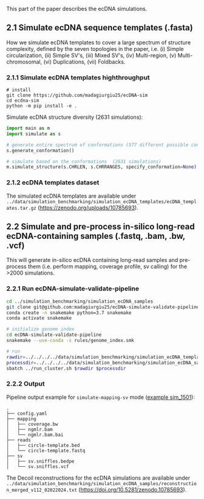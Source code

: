 This part of the paper describes the ecDNA simulations.

## 2.1 Simulate ecDNA sequence templates (.fasta)
How we simulate ecDNA templates to cover a large spectrum of structure complexity, defined by the seven topologies in the paper, i.e. (i) Simple circularization, (ii) Simple SV's, (iii) Mixed SV's, (iv) Multi-region, (v) Multi-chromosomal, (vi) Duplications, (vii) Foldbacks.

### 2.1.1 Simulate ecDNA templates highthroughput

```
# install
git clone https://github.com/madagiurgiu25/ecDNA-sim
cd ecdna-sim
python -m pip install -e .
```

Simulate ecDNA structure diversity (2631 simulations):

```python
import main as m
import simulate as s

# generate entire spectrum of conformations (577 different possible conformations)
s.generate_conformation()

# simulate based on the conformations  (2631 simulations)
m.simulate_structure(s.CHRLEN, s.CHRRANGES, specify_conformation=None)
```

### 2.1.2 ecDNA templates dataset

The simulated ecDNA templates are available under `../data/simulation_benchmarking/simulation_ecDNA_templates/ecDNA_templates.tar.gz` (https://zenodo.org/uploads/10785693).

## 2.2 Simulate and pre-process in-silico long-read ecDNA-containing samples (.fastq, .bam, .bw, .vcf)

This will generate in-silico ecDNA containing long-read samples and pre-process them (i.e. perform mapping, coverage profile, sv calling) for the >2000 simulations.

### 2.2.1 Run ecDNA-simulate-validate-pipeline

```bash
cd ../simulation_benchmarking/simulation_ecDNA_samples
git clone git@github.com:madagiurgiu25/ecDNA-simulate-validate-pipeline.git
conda create -n snakemake python=3.7 snakemake
conda activate snakemake

# initialize genome index
cd ecDNA-simulate-validate-pipeline
snakemake --use-conda -s rules/genome_index.smk 

# run 
rawdir=../../../../data/simulation_benchmarking/simulation_ecDNA_templates
processdir=../../../../data/simulation_benchmarking/simulation_ecDNA_samples
sbatch ../run_cluster.sh $rawdir $processdir
```

### 2.2.2 Output

Pipeline output example for `simulate-mapping-sv` mode ([example sim_1501](https://zenodo.org/uploads/10785693/decoil-paper/data/simulation_benchmarking/simulation_ecDNA_samples/sim_1502)):

```
.
├── config.yaml
├── mapping
│   ├── coverage.bw
│   ├── ngmlr.bam
│   └── ngmlr.bam.bai
├── reads
│   ├── circle-template.bed
│   └── circle-template.fastq
├── sv
│   ├── sv.sniffles.bedpe
│   └── sv.sniffles.vcf
```

The Decoil reconstructions for the ecDNA simulations are available under `../data/simulation_benchmarking/simulation_ecDNA_samples/reconstruction_merged_v112_02022024.txt` (https://doi.org/10.5281/zenodo.10785693).